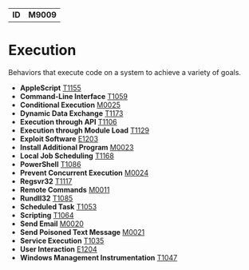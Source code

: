 |||
|--|-----|
|**ID**|**M9009**|

# Execution #
Behaviors that execute code on a system to achieve a variety of goals.

* **AppleScript** [T1155](../execution/applescript.md)
* **Command-Line Interface** [T1059](../execution/command-line.md)
* **Conditional Execution** [M0025](../execution/conditional-execute.md)
* **Dynamic Data Exchange** [T1173](../execution/dynamic-data-ex.md)
* **Execution through API** [T1106](../execution/execution-via-api.md)
* **Execution through Module Load** [T1129](../execution/execution-via-module-load.md)
* **Exploit Software** [E1203](../execution/exploit-software.md)
* **Install Additional Program** [M0023](../execution/install-prog.md)
* **Local Job Scheduling** [T1168](../execution/local-job-sch.md)
* **PowerShell** [T1086](../execution/power-shell.md)
* **Prevent Concurrent Execution** [M0024](../execution/prevent-concurrent-exe.md)
* **Regsvr32** [T1117](../defense-evasion/regsvr32.md)
* **Remote Commands** [M0011](../execution/remote-commands.md)
* **Rundll32** [T1085](../defense-evasion/rundll32.md)
* **Scheduled Task** [T1053](../execution/scheduled-task.md)
* **Scripting** [T1064](../execution/scripting.md)
* **Send Email** [M0020](../execution/send-email.md)
* **Send Poisoned Text Message** [M0021](../execution/send-poison-text-msg.md)
* **Service Execution** [T1035](../execution/service-exe.md)
* **User Interaction** [E1204](../execution/user-interaction.md)
* **Windows Management Instrumentation** [T1047](../execution/windows-mgt-inst.md)